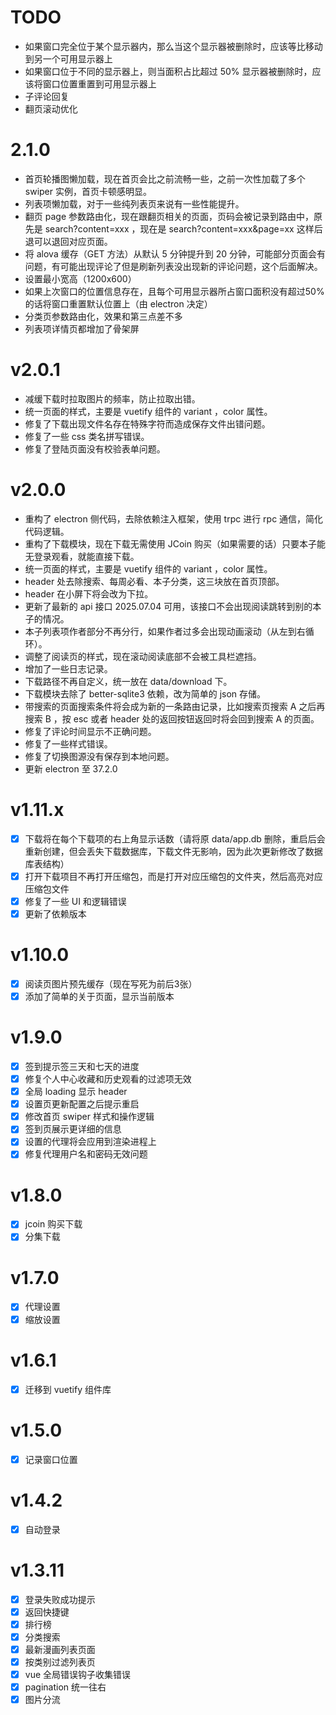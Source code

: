 # TODO

- 如果窗口完全位于某个显示器内，那么当这个显示器被删除时，应该等比移动到另一个可用显示器上
- 如果窗口位于不同的显示器上，则当面积占比超过 50% 显示器被删除时，应该将窗口位置重置到可用显示器上
- 子评论回复
- 翻页滚动优化

# 2.1.0

- 首页轮播图懒加载，现在首页会比之前流畅一些，之前一次性加载了多个 swiper 实例，首页卡顿感明显。
- 列表项懒加载，对于一些纯列表页来说有一些性能提升。
- 翻页 page 参数路由化，现在跟翻页相关的页面，页码会被记录到路由中，原先是 search?content=xxx ，现在是 search?content=xxx&page=xx 这样后退可以退回对应页面。
- 将 alova 缓存（GET 方法）从默认 5 分钟提升到 20 分钟，可能部分页面会有问题，有可能出现评论了但是刷新列表没出现新的评论问题，这个后面解决。
- 设置最小宽高（1200x600）
- 如果上次窗口的位置信息存在，且每个可用显示器所占窗口面积没有超过50%的话将窗口重置默认位置上（由 electron 决定）
- 分类页参数路由化，效果和第三点差不多
- 列表项详情页都增加了骨架屏

# v2.0.1

- 减缓下载时拉取图片的频率，防止拉取出错。
- 统一页面的样式，主要是 vuetify 组件的 variant ，color 属性。
- 修复了下载出现文件名存在特殊字符而造成保存文件出错问题。
- 修复了一些 css 类名拼写错误。
- 修复了登陆页面没有校验表单问题。

# v2.0.0

- 重构了 electron 侧代码，去除依赖注入框架，使用 trpc 进行 rpc 通信，简化代码逻辑。
- 重构了下载模块，现在下载无需使用 JCoin 购买（如果需要的话）只要本子能无登录观看，就能直接下载。
- 统一页面的样式，主要是 vuetify 组件的 variant ，color 属性。
- header 处去除搜索、每周必看、本子分类，这三块放在首页顶部。
- header 在小屏下将会改为下拉。
- 更新了最新的 api 接口 2025.07.04 可用，该接口不会出现阅读跳转到别的本子的情况。
- 本子列表项作者部分不再分行，如果作者过多会出现动画滚动（从左到右循环）。
- 调整了阅读页的样式，现在滚动阅读底部不会被工具栏遮挡。
- 增加了一些日志记录。
- 下载路径不再自定义，统一放在 data/download 下。
- 下载模块去除了 better-sqlite3 依赖，改为简单的 json 存储。
- 带搜索的页面搜索条件将会成为新的一条路由记录，比如搜索页搜索 A 之后再搜索 B ，按 esc 或者 header 处的返回按钮返回时将会回到搜索 A 的页面。
- 修复了评论时间显示不正确问题。
- 修复了一些样式错误。
- 修复了切换图源没有保存到本地问题。
- 更新 electron 至 37.2.0

# v1.11.x

- [x] 下载将在每个下载项的右上角显示话数（请将原 data/app.db 删除，重启后会重新创建，但会丢失下载数据库，下载文件无影响，因为此次更新修改了数据库表结构）
- [x] 打开下载项目不再打开压缩包，而是打开对应压缩包的文件夹，然后高亮对应压缩包文件
- [x] 修复了一些 UI 和逻辑错误
- [x] 更新了依赖版本

# v1.10.0

- [x] 阅读页图片预先缓存（现在写死为前后3张）
- [x] 添加了简单的关于页面，显示当前版本

# v1.9.0

- [x] 签到提示签三天和七天的进度
- [x] 修复个人中心收藏和历史观看的过滤项无效
- [x] 全局 loading 显示 header
- [x] 设置页更新配置之后提示重启
- [x] 修改首页 swiper 样式和操作逻辑
- [x] 签到页展示更详细的信息
- [x] 设置的代理将会应用到渲染进程上
- [x] 修复代理用户名和密码无效问题

# v1.8.0

- [x] jcoin 购买下载
- [x] 分集下载

# v1.7.0

- [x] 代理设置
- [x] 缩放设置

# v1.6.1

- [x] 迁移到 vuetify 组件库

# v1.5.0

- [x] 记录窗口位置

# v1.4.2

- [x] 自动登录

# v1.3.11

- [x] 登录失败成功提示
- [x] 返回快捷键
- [x] 排行榜
- [x] 分类搜索
- [x] 最新漫画列表页面
- [x] 按类别过滤列表页
- [x] vue 全局错误钩子收集错误
- [x] pagination 统一往右
- [x] 图片分流